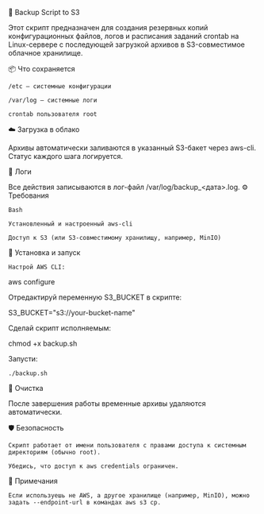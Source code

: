 🔐 Backup Script to S3

Этот скрипт предназначен для создания резервных копий конфигурационных файлов, логов и расписания заданий crontab на Linux-сервере с последующей загрузкой архивов в S3-совместимое облачное хранилище.

📦 Что сохраняется

    /etc — системные конфигурации

    /var/log — системные логи

    crontab пользователя root

☁️ Загрузка в облако

Архивы автоматически заливаются в указанный S3-бакет через aws-cli. Статус каждого шага логируется.

📄 Логи

Все действия записываются в лог-файл /var/log/backup_<дата>.log.
⚙️ Требования

    Bash

    Установленный и настроенный aws-cli

    Доступ к S3 (или S3-совместимому хранилищу, например, MinIO)

🚀 Установка и запуск

    Настрой AWS CLI:

aws configure

Отредактируй переменную S3_BUCKET в скрипте:

S3_BUCKET="s3://your-bucket-name"

Сделай скрипт исполняемым:

chmod +x backup.sh

Запусти:

    ./backup.sh

🧹 Очистка

После завершения работы временные архивы удаляются автоматически.

🛡 Безопасность

    Скрипт работает от имени пользователя с правами доступа к системным директориям (обычно root).

    Убедись, что доступ к aws credentials ограничен.

📌 Примечания

    Если используешь не AWS, а другое хранилище (например, MinIO), можно задать --endpoint-url в командах aws s3 cp.